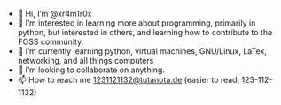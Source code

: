 - 👋 Hi, I’m @xr4m1r0x
- 👀 I’m interested in learning more about programming, primarily in python, but interested in others, and learning how to contribute to the FOSS community.
- 🌱 I’m currently learning python, virtual machines, GNU/Linux, LaTex, networking, and all things computers
- 💞️ I’m looking to collaborate on anything.
- 📫 How to reach me 1231121132@tutanota.de   (easier to read: 123-112-1132)

<!---
xr4m1r0x/xr4m1r0x is a ✨ special ✨ repository because its `README.md` (this file) appears on your GitHub profile.
You can click the Preview link to take a look at your changes.
--->
